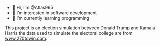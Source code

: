 - 👋 Hi, I’m @Atlas965
- 👀 I’m interested in software development
- 🌱 I’m currently learning programming
  
<!---
Atlas965/Atlas965 is a ✨ special ✨ repository because its `README.md` (this file) appears on your GitHub profile.
You can click the Preview link to take a look at your changes.
--->
This project is an election simulation between Donald Trump and Kamala Harris the data used to simulate the electoral college are from www.270towin.com.
